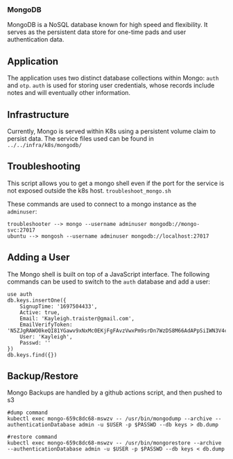 ### MongoDB
MongoDB is a NoSQL database known for high speed and flexibility. It serves as 
the persistent data store for one-time pads and user authentication data. 

## Application
The application uses two distinct database collections within Mongo:
`auth` and `otp`. `auth` is used for storing user credentials, whose records
include notes and will eventually other information.  

## Infrastructure
Currently, Mongo is served within K8s using a persistent volume claim to 
persist data. The service files used can be found in `../../infra/k8s/mongodb/`

## Troubleshooting
This script allows you to get a mongo shell even if the port for the service 
is not exposed outside the k8s host. `troubleshoot_mongo.sh`

These commands are used to connect to a mongo instance as the `adminuser`:
```
troubleshooter --> mongo --username adminuser mongodb://mongo-svc:27017
ubuntu --> mongosh --username adminuser mongodb://localhost:27017
```

## Adding a User
The Mongo shell is built on top of a JavaScript interface. The following 
commands can be used to switch to the `auth` database and add a user:
```
use auth
db.keys.insertOne({
    SignupTime: '1697504433',
    Active: true,
    Email: 'Kayleigh.traister@gmail.com',
    EmailVerifyToken: 'N5ZJgRAWO0keQI81YGawv9xNxMc0EKjFgFAvzVwxPm9srDn7WzDS8M66AdAPpSiIWN3V4cF7BjD8VoLemsDa9P1bCeGGGnHHClDefAaIDcaZ6qFhQuCsqWSAOAUqJQPu',
    User: 'Kayleigh',
    Passwd: ''
})
db.keys.find({})
```

## Backup/Restore
Mongo Backups are handled by a github actions script, and then pushed to s3
```
#dump command
kubectl exec mongo-659c8dc68-mswzv -- /usr/bin/mongodump --archive --authenticationDatabase admin -u $USER -p $PASSWD --db keys > db.dump

#restore command
kubectl exec mongo-659c8dc68-mswzv -- /usr/bin/mongorestore --archive --authenticationDatabase admin -u $USER -p $PASSWD --db keys < db.dump
```
